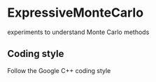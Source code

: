 # ExpressiveMonteCarlo
experiments to understand Monte Carlo methods 

## Coding style 
Follow the Google C++ coding style
